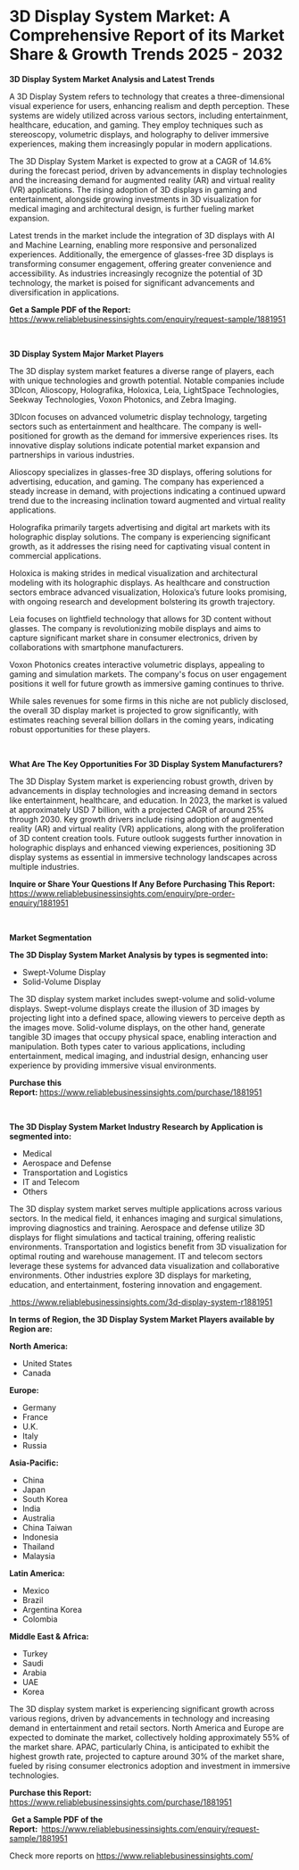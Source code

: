<p><h1>3D Display System Market: A Comprehensive Report of its Market Share & Growth Trends 2025 - 2032</h1></p><p><strong>3D Display System Market Analysis and Latest Trends</strong></p>
<p><p>A 3D Display System refers to technology that creates a three-dimensional visual experience for users, enhancing realism and depth perception. These systems are widely utilized across various sectors, including entertainment, healthcare, education, and gaming. They employ techniques such as stereoscopy, volumetric displays, and holography to deliver immersive experiences, making them increasingly popular in modern applications.</p><p>The 3D Display System Market is expected to grow at a CAGR of 14.6% during the forecast period, driven by advancements in display technologies and the increasing demand for augmented reality (AR) and virtual reality (VR) applications. The rising adoption of 3D displays in gaming and entertainment, alongside growing investments in 3D visualization for medical imaging and architectural design, is further fueling market expansion. </p><p>Latest trends in the market include the integration of 3D displays with AI and Machine Learning, enabling more responsive and personalized experiences. Additionally, the emergence of glasses-free 3D displays is transforming consumer engagement, offering greater convenience and accessibility. As industries increasingly recognize the potential of 3D technology, the market is poised for significant advancements and diversification in applications.</p></p>
<p><strong>Get a Sample PDF of the Report:&nbsp;</strong> <a href="https://www.reliablebusinessinsights.com/enquiry/request-sample/1881951?utm_campaign=1581&utm_medium=2&utm_source=Github&utm_content=ia&utm_term=11032025&utm_id=3d-display-system">https://www.reliablebusinessinsights.com/enquiry/request-sample/1881951</a></p>
<p>&nbsp;</p>
<p><strong>3D Display System Major Market Players</strong></p>
<p><p>The 3D display system market features a diverse range of players, each with unique technologies and growth potential. Notable companies include 3DIcon, Alioscopy, Holografika, Holoxica, Leia, LightSpace Technologies, Seekway Technologies, Voxon Photonics, and Zebra Imaging.</p><p>3DIcon focuses on advanced volumetric display technology, targeting sectors such as entertainment and healthcare. The company is well-positioned for growth as the demand for immersive experiences rises. Its innovative display solutions indicate potential market expansion and partnerships in various industries.</p><p>Alioscopy specializes in glasses-free 3D displays, offering solutions for advertising, education, and gaming. The company has experienced a steady increase in demand, with projections indicating a continued upward trend due to the increasing inclination toward augmented and virtual reality applications. </p><p>Holografika primarily targets advertising and digital art markets with its holographic display solutions. The company is experiencing significant growth, as it addresses the rising need for captivating visual content in commercial applications. </p><p>Holoxica is making strides in medical visualization and architectural modeling with its holographic displays. As healthcare and construction sectors embrace advanced visualization, Holoxica’s future looks promising, with ongoing research and development bolstering its growth trajectory.</p><p>Leia focuses on lightfield technology that allows for 3D content without glasses. The company is revolutionizing mobile displays and aims to capture significant market share in consumer electronics, driven by collaborations with smartphone manufacturers.</p><p>Voxon Photonics creates interactive volumetric displays, appealing to gaming and simulation markets. The company's focus on user engagement positions it well for future growth as immersive gaming continues to thrive.</p><p>While sales revenues for some firms in this niche are not publicly disclosed, the overall 3D display market is projected to grow significantly, with estimates reaching several billion dollars in the coming years, indicating robust opportunities for these players.</p></p>
<p>&nbsp;</p>
<p><strong>What Are The Key Opportunities For 3D Display System Manufacturers?</strong></p>
<p><p>The 3D Display System market is experiencing robust growth, driven by advancements in display technologies and increasing demand in sectors like entertainment, healthcare, and education. In 2023, the market is valued at approximately USD 7 billion, with a projected CAGR of around 25% through 2030. Key growth drivers include rising adoption of augmented reality (AR) and virtual reality (VR) applications, along with the proliferation of 3D content creation tools. Future outlook suggests further innovation in holographic displays and enhanced viewing experiences, positioning 3D display systems as essential in immersive technology landscapes across multiple industries.</p></p>
<p><strong>Inquire or Share Your Questions If Any Before Purchasing This Report:</strong> <a href="https://www.reliablebusinessinsights.com/enquiry/pre-order-enquiry/1881951?utm_campaign=1581&utm_medium=2&utm_source=Github&utm_content=ia&utm_term=11032025&utm_id=3d-display-system">https://www.reliablebusinessinsights.com/enquiry/pre-order-enquiry/1881951</a></p>
<p>&nbsp;</p>
<p><strong>Market Segmentation</strong></p>
<p><strong>The 3D Display System Market Analysis by types is segmented into:</strong></p>
<p><ul><li>Swept-Volume Display</li><li>Solid-Volume Display</li></ul></p>
<p><p>The 3D display system market includes swept-volume and solid-volume displays. Swept-volume displays create the illusion of 3D images by projecting light into a defined space, allowing viewers to perceive depth as the images move. Solid-volume displays, on the other hand, generate tangible 3D images that occupy physical space, enabling interaction and manipulation. Both types cater to various applications, including entertainment, medical imaging, and industrial design, enhancing user experience by providing immersive visual environments.</p></p>
<p><strong>Purchase this Report:&nbsp;</strong><a href="https://www.reliablebusinessinsights.com/purchase/1881951?utm_campaign=1581&utm_medium=2&utm_source=Github&utm_content=ia&utm_term=11032025&utm_id=3d-display-system">https://www.reliablebusinessinsights.com/purchase/1881951</a></p>
<p>&nbsp;</p>
<p><strong>The 3D Display System Market Industry Research by Application is segmented into:</strong></p>
<p><ul><li>Medical</li><li>Aerospace and Defense</li><li>Transportation and Logistics</li><li>IT and Telecom</li><li>Others</li></ul></p>
<p><p>The 3D display system market serves multiple applications across various sectors. In the medical field, it enhances imaging and surgical simulations, improving diagnostics and training. Aerospace and defense utilize 3D displays for flight simulations and tactical training, offering realistic environments. Transportation and logistics benefit from 3D visualization for optimal routing and warehouse management. IT and telecom sectors leverage these systems for advanced data visualization and collaborative environments. Other industries explore 3D displays for marketing, education, and entertainment, fostering innovation and engagement.</p></p>
<p><a href="https://www.reliablebusinessinsights.com/3d-display-system-r1881951?utm_campaign=1581&utm_medium=2&utm_source=Github&utm_content=ia&utm_term=11032025&utm_id=3d-display-system">&nbsp;https://www.reliablebusinessinsights.com/3d-display-system-r1881951</a></p>
<p><strong>In terms of Region, the 3D Display System Market Players available by Region are:</strong></p>
<p>
    <p> <strong> North America: </strong>
        <ul>
            <li>United States</li>
            <li>Canada</li>
        </ul>
        </p> 
    <p> <strong> Europe: </strong>
        <ul>
            <li>Germany</li>
            <li>France</li>
            <li>U.K.</li>
            <li>Italy</li>
            <li>Russia</li>
        </ul>
        </p> 
    <p> <strong> Asia-Pacific: </strong>
        <ul>
            <li>China</li>
            <li>Japan</li>
            <li>South Korea</li>
            <li>India</li>
            <li>Australia</li>
            <li>China Taiwan</li>
            <li>Indonesia</li>
            <li>Thailand</li>
            <li>Malaysia</li>
        </ul>
        </p> 
    <p> <strong> Latin America: </strong>
        <ul>
            <li>Mexico</li>
            <li>Brazil</li>
            <li>Argentina Korea</li>
            <li>Colombia</li>
        </ul>
        </p> 
    <p> <strong> Middle East & Africa: </strong>
        <ul>
            <li>Turkey</li>
            <li>Saudi</li>
            <li>Arabia</li>
            <li>UAE</li>
            <li>Korea</li>
        </ul>
    </p>
    </p>
<p><p>The 3D display system market is experiencing significant growth across various regions, driven by advancements in technology and increasing demand in entertainment and retail sectors. North America and Europe are expected to dominate the market, collectively holding approximately 55% of the market share. APAC, particularly China, is anticipated to exhibit the highest growth rate, projected to capture around 30% of the market share, fueled by rising consumer electronics adoption and investment in immersive technologies.</p></p>
<p><strong>Purchase this Report: </strong><a href="https://www.reliablebusinessinsights.com/purchase/1881951?utm_campaign=1581&utm_medium=2&utm_source=Github&utm_content=ia&utm_term=11032025&utm_id=3d-display-system">https://www.reliablebusinessinsights.com/purchase/1881951</a></p>
<p>&nbsp;<strong>Get a Sample PDF of the Report:&nbsp;&nbsp;</strong><a href="https://www.reliablebusinessinsights.com/enquiry/request-sample/1881951?utm_campaign=1581&utm_medium=2&utm_source=Github&utm_content=ia&utm_term=11032025&utm_id=3d-display-system">https://www.reliablebusinessinsights.com/enquiry/request-sample/1881951</a></p>
<p><strong></strong></p>
<p>Check more reports on <a href="https://www.reliablebusinessinsights.com/?utm_campaign=1581&utm_medium=2&utm_source=Github&utm_content=ia&utm_term=11032025&utm_id=3d-display-system">https://www.reliablebusinessinsights.com/</a></p>